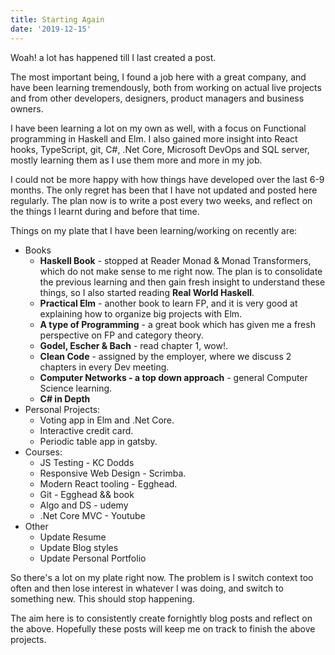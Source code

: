 ```yaml
---
title: Starting Again
date: '2019-12-15'
---
```


Woah! a lot has happened till I last created a post.

The most important being, I found a job here with a great company, and have been learning tremendously, both from working on actual live projects and from other developers, designers, product managers and business owners.

I have been learning a lot on my own as well, with a focus on Functional programming in Haskell and Elm. I also gained more insight into React hooks, TypeScript, git, C#, .Net Core, Microsoft DevOps and SQL server, mostly learning them as I use them more and more in my job.

I could not be more happy with how things have developed over the last 6-9 months. The only regret has been that I have not updated and posted here regularly. The plan now is to write a post every two weeks, and reflect on the things I learnt during and before that time.

Things on my plate that I have been learning/working on recently are:

- Books
  - **Haskell Book** - stopped at Reader Monad & Monad Transformers, which do not make sense to me right now. The plan is to consolidate the previous learning and then gain fresh insight to understand these things, so I also started reading **Real World Haskell**.
  - **Practical Elm** - another book to learn FP, and it is very good at explaining how to organize big projects with Elm.
  - **A type of Programming** - a great book which has given me a fresh perspective on FP and category theory.
  - **Godel, Escher & Bach** - read chapter 1, wow!.
  - **Clean Code** - assigned by the employer, where we discuss 2 chapters in every Dev meeting.
  - **Computer Networks - a top down approach** - general Computer Science learning.
  - **C# in Depth**
- Personal Projects:
  - Voting app in Elm and .Net Core.
  - Interactive credit card.
  - Periodic table app in gatsby.
- Courses:
  - JS Testing - KC Dodds
  - Responsive Web Design - Scrimba.
  - Modern React tooling - Egghead.
  - Git - Egghead && book
  - Algo and DS - udemy
  - .Net Core MVC - Youtube
- Other
  - Update Resume
  - Update Blog styles
  - Update Personal Portfolio

So there's a lot on my plate right now. The problem is I switch context too often and then lose interest in whatever I was doing, and switch to something new. This should stop happening.

The aim here is to consistently create fornightly blog posts and reflect on the above. Hopefully these posts will keep me on track to finish the above projects.
